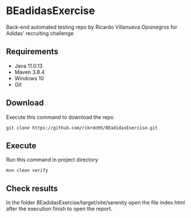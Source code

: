 # BEadidasExercise
Back-end automated testing repo by Ricardo Villanueva Ojosnegros for Adidas' recruiting challenge

## Requirements

 - Java 11.0.13
 - Maven 3.8.4
 - Windows 10
 - Git
 
## Download
Execute this command to download the repo

    git clone https://github.com/rikrdo95/BEadidasExercise.git
    
## Execute
Run this command in project directory

    mvn clean verify

## Check results
In the folder BEadidasExercise/target/site/serenity open the file index.html after the execution finish to open the report. 
